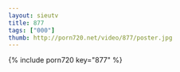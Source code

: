 ```yaml
--- 
layout: sieutv
title: 877
tags: ["000"]
thumb: http://porn720.net/video/877/poster.jpg
---
```

{% include porn720 key="877" %} 
